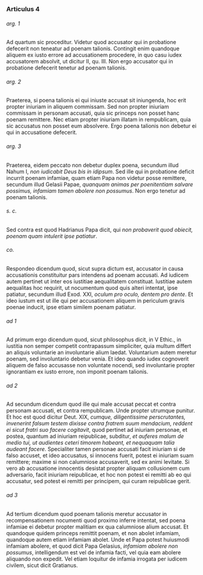 ### Articulus 4

###### arg. 1
Ad quartum sic proceditur. Videtur quod accusator qui in probatione defecerit non teneatur ad poenam talionis. Contingit enim quandoque aliquem ex iusto errore ad accusationem procedere, in quo casu iudex accusatorem absolvit, ut dicitur II, qu. III. Non ergo accusator qui in probatione defecerit tenetur ad poenam talionis.

###### arg. 2
Praeterea, si poena talionis ei qui iniuste accusat sit iniungenda, hoc erit propter iniuriam in aliquem commissam. Sed non propter iniuriam commissam in personam accusati, quia sic princeps non posset hanc poenam remittere. Nec etiam propter iniuriam illatam in rempublicam, quia sic accusatus non posset eum absolvere. Ergo poena talionis non debetur ei qui in accusatione defecerit.

###### arg. 3
Praeterea, eidem peccato non debetur duplex poena, secundum illud Nahum I, *non iudicabit Deus bis in idipsum*. Sed ille qui in probatione deficit incurrit poenam infamiae, quam etiam Papa non videtur posse remittere, secundum illud Gelasii Papae, *quanquam animas per poenitentiam salvare possimus, infamiam tamen abolere non possumus*. Non ergo tenetur ad poenam talionis.

###### s. c.
Sed contra est quod Hadrianus Papa dicit, qui *non probaverit quod obiecit, poenam quam intulerit ipse patiatur*.

###### co.
Respondeo dicendum quod, sicut supra dictum est, accusator in causa accusationis constituitur pars intendens ad poenam accusati. Ad iudicem autem pertinet ut inter eos iustitiae aequalitatem constituat. Iustitiae autem aequalitas hoc requirit, ut nocumentum quod quis alteri intentat, ipse patiatur, secundum illud Exod. XXI, *oculum pro oculo, dentem pro dente*. Et ideo iustum est ut ille qui per accusationem aliquem in periculum gravis poenae inducit, ipse etiam similem poenam patiatur.

###### ad 1
Ad primum ergo dicendum quod, sicut philosophus dicit, in V Ethic., in iustitia non semper competit contrapassum simpliciter, quia multum differt an aliquis voluntarie an involuntarie alium laedat. Voluntarium autem meretur poenam, sed involuntario debetur venia. Et ideo quando iudex cognoverit aliquem de falso accusasse non voluntate nocendi, sed involuntarie propter ignorantiam ex iusto errore, non imponit poenam talionis.

###### ad 2
Ad secundum dicendum quod ille qui male accusat peccat et contra personam accusati, et contra rempublicam. Unde propter utrumque punitur. Et hoc est quod dicitur Deut. XIX, *cumque, diligentissime perscrutantes, invenerint falsum testem dixisse contra fratrem suum mendacium, reddent ei sicut fratri suo facere cogitavit*, quod pertinet ad iniuriam personae, et postea, quantum ad iniuriam reipublicae, subditur, *et auferes malum de medio tui, ut audientes ceteri timorem habeant, et nequaquam talia audeant facere*. Specialiter tamen personae accusati facit iniuriam si de falso accuset, et ideo accusatus, si innocens fuerit, potest ei iniuriam suam remittere; maxime si non calumniose accusaverit, sed ex animi levitate. Si vero ab accusatione innocentis desistat propter aliquam collusionem cum adversario, facit iniuriam reipublicae, et hoc non potest ei remitti ab eo qui accusatur, sed potest ei remitti per principem, qui curam reipublicae gerit.

###### ad 3
Ad tertium dicendum quod poenam talionis meretur accusator in recompensationem nocumenti quod proximo inferre intentat, sed poena infamiae ei debetur propter malitiam ex qua calumniose alium accusat. Et quandoque quidem princeps remittit poenam, et non abolet infamiam, quandoque autem etiam infamiam abolet. Unde et Papa potest huiusmodi infamiam abolere, et quod dicit Papa Gelasius, *infamiam abolere non possumus*, intelligendum est vel de infamia facti, vel quia eam abolere aliquando non expedit. Vel etiam loquitur de infamia irrogata per iudicem civilem, sicut dicit Gratianus.

